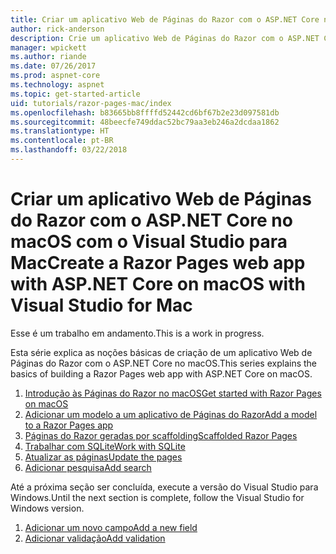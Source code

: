 ```yaml
---
title: Criar um aplicativo Web de Páginas do Razor com o ASP.NET Core no macOS com o Visual Studio para Mac
author: rick-anderson
description: Crie um aplicativo Web de Páginas do Razor com o ASP.NET Core e o EF Core.
manager: wpickett
ms.author: riande
ms.date: 07/26/2017
ms.prod: aspnet-core
ms.technology: aspnet
ms.topic: get-started-article
uid: tutorials/razor-pages-mac/index
ms.openlocfilehash: b83665bb8ffffd52442cd6bf67b2e23d097581db
ms.sourcegitcommit: 48beecfe749ddac52bc79aa3eb246a2dcdaa1862
ms.translationtype: HT
ms.contentlocale: pt-BR
ms.lasthandoff: 03/22/2018
---
```

# <a name="create-a-razor-pages-web-app-with-aspnet-core-on-macos-with-visual-studio-for-mac"></a><span data-ttu-id="380cd-103">Criar um aplicativo Web de Páginas do Razor com o ASP.NET Core no macOS com o Visual Studio para Mac</span><span class="sxs-lookup"><span data-stu-id="380cd-103">Create a Razor Pages web app with ASP.NET Core on macOS with Visual Studio for Mac</span></span>

<span data-ttu-id="380cd-104">Esse é um trabalho em andamento.</span><span class="sxs-lookup"><span data-stu-id="380cd-104">This is a work in progress.</span></span>

<span data-ttu-id="380cd-105">Esta série explica as noções básicas de criação de um aplicativo Web de Páginas do Razor com o ASP.NET Core no macOS.</span><span class="sxs-lookup"><span data-stu-id="380cd-105">This series explains the basics of building a Razor Pages web app with ASP.NET Core on macOS.</span></span>

1. [<span data-ttu-id="380cd-106">Introdução às Páginas do Razor no macOS</span><span class="sxs-lookup"><span data-stu-id="380cd-106">Get started with Razor Pages on macOS</span></span>](xref:tutorials/razor-pages-mac/razor-pages-start)
1. [<span data-ttu-id="380cd-107">Adicionar um modelo a um aplicativo de Páginas do Razor</span><span class="sxs-lookup"><span data-stu-id="380cd-107">Add a model to a Razor Pages app</span></span>](xref:tutorials/razor-pages-mac/model)
1. [<span data-ttu-id="380cd-108">Páginas do Razor geradas por scaffolding</span><span class="sxs-lookup"><span data-stu-id="380cd-108">Scaffolded Razor Pages</span></span>](xref:tutorials/razor-pages-mac/page)
1. [<span data-ttu-id="380cd-109">Trabalhar com SQLite</span><span class="sxs-lookup"><span data-stu-id="380cd-109">Work with SQLite</span></span>](xref:tutorials/razor-pages-mac/sql)
1. [<span data-ttu-id="380cd-110">Atualizar as páginas</span><span class="sxs-lookup"><span data-stu-id="380cd-110">Update the pages</span></span>](xref:tutorials/razor-pages-mac/da1)
1. [<span data-ttu-id="380cd-111">Adicionar pesquisa</span><span class="sxs-lookup"><span data-stu-id="380cd-111">Add search</span></span>](xref:tutorials/razor-pages-mac/search)

<span data-ttu-id="380cd-112">Até a próxima seção ser concluída, execute a versão do Visual Studio para Windows.</span><span class="sxs-lookup"><span data-stu-id="380cd-112">Until the next section is complete, follow the Visual Studio for Windows version.</span></span>

1. [<span data-ttu-id="380cd-113">Adicionar um novo campo</span><span class="sxs-lookup"><span data-stu-id="380cd-113">Add a new field</span></span>](xref:tutorials/razor-pages/new-field)
1. [<span data-ttu-id="380cd-114">Adicionar validação</span><span class="sxs-lookup"><span data-stu-id="380cd-114">Add validation</span></span>](xref:tutorials/razor-pages/validation)
